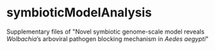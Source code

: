 # symbioticModelAnalysis
Supplementary files of "Novel symbiotic genome-scale model reveals _Wolbachia_’s arboviral pathogen blocking mechanism in _Aedes aegypti_"

